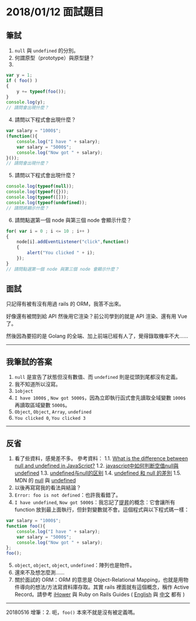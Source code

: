 # 2018/01/12 面試題目

## 筆試

1. `null` 與 `undefined` 的分別。
2. 何謂原型（prototype）與原型鏈？
3.
```js
var y = 1;
if ( foo() )
{
    y += typeof(foo());
}
console.log(y);
// 請問會出現什麼？
```
4. 請問以下程式會出現什麼？
```js
var salary = "1000$";
(function(){
    console.log("I have " + salary);
    var salary = "5000$";
    console.log("Now got " + salary);
}());
// 請問會出現什麼？
```
5. 請問以下程式會出現什麼？
```js
console.log(typeof(null));
console.log(typeof({}));
console.log(typeof([]));
console.log(typeof(undefined));
// 請問將顯示什麼？
```
6. 請問點選第一個 node 與第三個 node 會顯示什麼？
```js
for( var i = 0 ; i <= 10 ; i++ )
{
    node[i].addEventListener("click",function()
    {
        alert("You clicked " + i);
    });
}
// 請問點選第一個 node 與第三個 node 會顯示什麼？
```

## 面試

只記得有被有沒有用過 rails 的 ORM，我答不出來。

好像還有被問到給 API 然後用它渲染？前公司學到的就是 API 渲染、還有用 Vue 了。

然後因為要招的是 Golang 的全端、加上前端已經有人了，覺得錄取機率不大……

---

## 我筆試的答案

1. `null` 是宣告了狀態但沒有數值、而 `undefined` 則是從頭到尾都沒有定義。
2. 我不知道所以沒寫。
3. `1object`
4. `I have 1000$` , `Now got 5000$`，因為立即執行函式會先讀取全域變數 `1000$` 再讀取區域變數 `5000$`。
5. `Object`, `Object`, `Array`, `undefined`
6. `You clicked 0`, `You clicked 3`

---

## 反省

1. 看了些資料，感覺差不多。 參考資料：
1.1. [What is the difference between null and undefined in JavaScript?](https://stackoverflow.com/questions/5076944/what-is-the-difference-between-null-and-undefined-in-javascript)
1.2. [javascript中如何判断空值null與undefined](http://s90304a123.pixnet.net/blog/post/44656963-javascript%E4%B8%AD%E5%A6%82%E4%BD%95%E5%88%A4%E6%96%AD%E7%A9%BA%E5%80%BCnull%E8%88%87undefined)
1.3. [undefined与null的区别](http://www.ruanyifeng.com/blog/2014/03/undefined-vs-null.html)
1.4. [undefined 和 null 的差別](http://www.jstips.co/zh_tw/javascript/differences-between-undefined-and-null/)
1.5. MDN 的 [null](https://developer.mozilla.org/en-US/docs/Web/JavaScript/Reference/Global_Objects/null) 與 [undefined](https://developer.mozilla.org/en-US/docs/Web/JavaScript/Reference/Global_Objects/undefined)
2. 以後再寫寫我的看法與結論？
3. `Error: foo is not defined`：也許我看錯了。
4. `I have undefined`, `Now got 5000$`：我忘記了[提昇](https://developer.mozilla.org/zh-TW/docs/Glossary/Hoisting)的概念：它會讓所有 function 放到最上面執行，但針對變數就不會。這個程式與以下程式碼一樣：  
```js
var salary = "1000$";
function foo(){
    console.log("I have " + salary);
    var salary = "5000$";
    console.log("Now got " + salary);
};
foo();
```
5. `object`, `object`, `object`, `undefined`：陣列也是物件。
6. 還來不及想怎麼測……
7. 關於面試的 ORM：ORM 的意思是 Object-Relational Mapping，也就是用物件導向的想法/方法寫資料庫存取。其實 rails 裡面就有這個概念，稱作 Active Record。請參考 [iHower](https://ihower.tw/rails/activerecord.html) 與 Ruby on Rails Guides ( [English](http://guides.rubyonrails.org/active_record_basics.html) 與 [中文](https://rails.ruby.tw/active_record_basics.html) 都有 )

---

20180516 增筆：2. 呃，`foo()` 本來不就是沒有被定義嗎。
